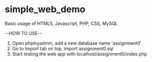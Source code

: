 # simple_web_demo
Basic usage of HTML5, Javascript, PHP, CSS, MySQL

--HOW TO USE--
1) Open phpmyadmin, add a new database name 'assignment0'
2) Go to Import tab on top, import assignment0.sql
3) Start testing the web app with localhost/assignment0/index.php
